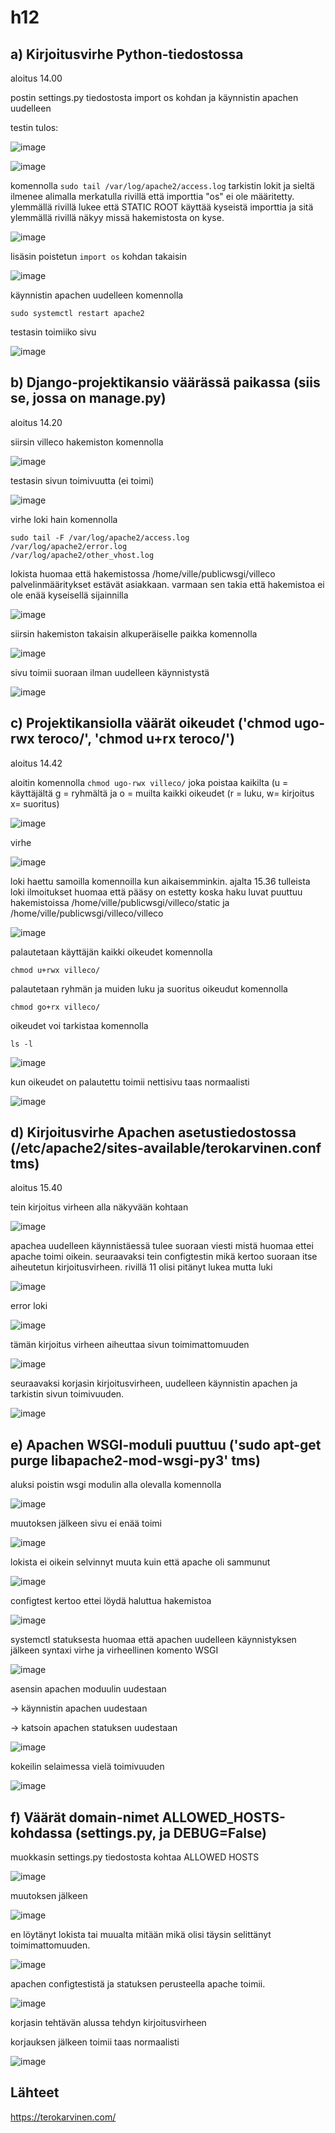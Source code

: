 # h12

## a) Kirjoitusvirhe Python-tiedostossa
aloitus 14.00 

postin settings.py tiedostosta import os kohdan ja käynnistin apachen uudelleen

testin tulos:

![image](https://user-images.githubusercontent.com/112497423/222957437-360aae50-2540-4c14-8ca3-c0ac84920597.png)

![image](https://user-images.githubusercontent.com/112497423/222959552-242e4c18-47e8-4edb-a01c-65742fb5ea1c.png)

komennolla ` sudo tail /var/log/apache2/access.log ` tarkistin lokit ja sieltä ilmenee alimalla merkatulla rivillä että importtia "os" ei ole määritetty. ylemmällä rivillä lukee että STATIC ROOT käyttää kyseistä importtia ja sitä ylemmällä rivillä näkyy missä hakemistosta on kyse.

![image](https://user-images.githubusercontent.com/112497423/222960264-e6df57fc-d4c3-4a00-be86-6b21024e8ca5.png)

lisäsin poistetun ` import os ` kohdan takaisin

![image](https://user-images.githubusercontent.com/112497423/222960444-7342994e-3dda-4f74-aefd-726b56d75af3.png)

käynnistin apachen uudelleen komennolla

    sudo systemctl restart apache2
    
testasin toimiiko sivu
    
![image](https://user-images.githubusercontent.com/112497423/222960567-06679c9e-8492-46e4-be1e-7d4d69d1f2ea.png)



## b) Django-projektikansio väärässä paikassa (siis se, jossa on manage.py)
aloitus 14.20

siirsin villeco hakemiston komennolla

![image](https://user-images.githubusercontent.com/112497423/222961680-aff38dfb-36c8-4294-9cb6-bdee5774c558.png)

testasin sivun toimivuutta (ei toimi)

![image](https://user-images.githubusercontent.com/112497423/222961746-7bd3bedf-6444-4b2e-95f0-be1c5f849cb6.png)

virhe loki hain komennolla 

    sudo tail -F /var/log/apache2/access.log
    /var/log/apache2/error.log
    /var/log/apache2/other_vhost.log
    
    
lokista huomaa että hakemistossa /home/ville/publicwsgi/villeco palvelinmääritykset estävät asiakkaan. varmaan sen takia että hakemistoa ei ole enää kyseisellä sijainnilla

![image](https://user-images.githubusercontent.com/112497423/222961846-993607d6-1ee6-4e27-8ab7-9b74eca20855.png)

siirsin hakemiston takaisin alkuperäiselle paikka komennolla
    
![image](https://user-images.githubusercontent.com/112497423/222962095-641dce0b-af17-45f4-8620-c0f4d9ab0cee.png)

sivu toimii suoraan ilman uudelleen käynnistystä

![image](https://user-images.githubusercontent.com/112497423/222962150-14c98da9-3975-435c-bf00-6f80178c6250.png)



## c) Projektikansiolla väärät oikeudet ('chmod ugo-rwx teroco/', 'chmod u+rx teroco/')
aloitus 14.42

aloitin komennolla ` chmod ugo-rwx villeco/ ` joka poistaa kaikilta (u = käyttäjältä g = ryhmältä ja o = muilta kaikki oikeudet (r = luku, w= kirjoitus x= suoritus)

![image](https://user-images.githubusercontent.com/112497423/222963819-ee409506-b99a-42df-880d-62192cf0212d.png)

virhe

![image](https://user-images.githubusercontent.com/112497423/222963879-c0a2b05a-7d38-4a18-ab0f-a411623c239a.png)
 
loki haettu samoilla komennoilla kun aikaisemminkin. ajalta 15.36  tulleista loki ilmoitukset huomaa että pääsy on estetty koska haku luvat puuttuu hakemistoissa /home/ville/publicwsgi/villeco/static ja /home/ville/publicwsgi/villeco/villeco

![image](https://user-images.githubusercontent.com/112497423/222963895-4ced2cf7-396f-49b1-a451-7e27d7f661a5.png)


palautetaan käyttäjän kaikki oikeudet komennolla 

    chmod u+rwx villeco/

palautetaan ryhmän ja muiden luku ja suoritus oikeudut komennolla

    chmod go+rx villeco/
    
oikeudet voi tarkistaa komennolla

    ls -l
    
![image](https://user-images.githubusercontent.com/112497423/222966250-5840586c-d930-4f4c-ba6b-6cfd7932a899.png)    
    
kun oikeudet on palautettu toimii nettisivu taas normaalisti

![image](https://user-images.githubusercontent.com/112497423/222966316-0b124836-da6b-4ec6-a04b-b39ea557794e.png)

## d) Kirjoitusvirhe Apachen asetustiedostossa (/etc/apache2/sites-available/terokarvinen.conf tms)
aloitus 15.40

tein kirjoitus virheen alla näkyvään kohtaan </Directory>

![image](https://user-images.githubusercontent.com/112497423/222967271-d8fafae8-09e9-4397-a3d2-f0969d250585.png)

apachea uudelleen käynnistäessä tulee suoraan viesti mistä huomaa ettei apache toimi oikein. seuraavaksi tein configtestin mikä kertoo suoraan itse aiheutetun kirjoitusvirheen. rivillä 11 olisi pitänyt lukea </Directory> mutta luki </Directoryy>


![image](https://user-images.githubusercontent.com/112497423/222967396-556c0d6c-5e48-4daa-ade1-41381c26ddf4.png)

error loki 

![image](https://user-images.githubusercontent.com/112497423/222967514-3805ef3a-07da-4f31-8a4d-69c9c7cfb51f.png)


tämän kirjoitus virheen aiheuttaa sivun toimimattomuuden

![image](https://user-images.githubusercontent.com/112497423/222967236-9098e3ce-9d45-4fa3-8013-82f8b33eb5f3.png)

seuraavaksi korjasin kirjoitusvirheen, uudelleen käynnistin apachen ja tarkistin sivun toimivuuden.

![image](https://user-images.githubusercontent.com/112497423/222967566-f26a95f6-e1d3-4af4-a7e6-4bbfd15a4a7a.png)


## e) Apachen WSGI-moduli puuttuu ('sudo apt-get purge libapache2-mod-wsgi-py3' tms)

aluksi poistin wsgi modulin alla olevalla komennolla

![image](https://user-images.githubusercontent.com/112497423/222969688-f626027f-d83f-403c-8bd3-2bc96660f344.png)

muutoksen jälkeen sivu ei enää toimi

![image](https://user-images.githubusercontent.com/112497423/222969717-d617209e-094d-41e3-bcba-7adf6d37cef1.png)

lokista ei oikein selvinnyt muuta kuin että apache oli sammunut

![image](https://user-images.githubusercontent.com/112497423/222969802-91ab7760-adaa-4d9e-986c-15606a260b11.png)

configtest kertoo ettei löydä haluttua hakemistoa

![image](https://user-images.githubusercontent.com/112497423/222969851-2840aeb7-f197-4e3a-8624-cbe51aec543b.png)

systemctl statuksesta huomaa että apachen uudelleen käynnistyksen jälkeen syntaxi virhe ja virheellinen komento WSGI

![image](https://user-images.githubusercontent.com/112497423/222969923-14485b7d-d011-4b61-9846-ed70bf0406eb.png)


asensin apachen moduulin uudestaan

-> käynnistin apachen uudestaan 

-> katsoin apachen statuksen uudestaan

![image](https://user-images.githubusercontent.com/112497423/222970015-c272e9ac-dd09-442c-ace2-c33d7928ee4d.png)

kokeilin selaimessa vielä toimivuuden

![image](https://user-images.githubusercontent.com/112497423/222970095-47583d1d-d405-40d1-a3d9-e6f7f7e6dcae.png)


## f) Väärät domain-nimet ALLOWED_HOSTS-kohdassa (settings.py, ja DEBUG=False)

muokkasin settings.py tiedostosta kohtaa ALLOWED HOSTS

![image](https://user-images.githubusercontent.com/112497423/222967973-3636a781-cd90-432d-9564-577c71a2a90f.png)

muutoksen jälkeen 

![image](https://user-images.githubusercontent.com/112497423/222968042-fe07b7cf-eca6-4686-a479-1781d5f1f836.png)


en löytänyt lokista tai muualta mitään mikä olisi täysin selittänyt toimimattomuuden. 

![image](https://user-images.githubusercontent.com/112497423/222968091-3956d671-14b3-4a9a-9018-85d39dc0e2f4.png)

apachen configtestistä ja statuksen perusteella apache toimii. 

![image](https://user-images.githubusercontent.com/112497423/222968687-835134fe-a344-455d-b8d9-c0b42f9c1f4b.png)

korjasin tehtävän alussa tehdyn kirjoitusvirheen

korjauksen jälkeen toimii taas normaalisti 

![image](https://user-images.githubusercontent.com/112497423/222969340-825b4c9b-6ac3-4b8a-bbaa-0f9c8a6057be.png)


## Lähteet

https://terokarvinen.com/
